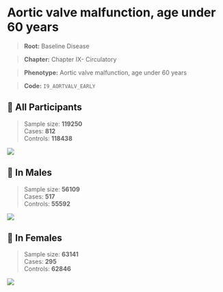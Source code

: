 # Aortic valve malfunction, age under 60 years

> **Root:** Baseline Disease  

> **Chapter:** Chapter IX- Circulatory  

> **Phenotype:** Aortic valve malfunction, age under 60 years  

> **Code:** `I9_AORTVALV_EARLY`

## 🧪 All Participants  
> Sample size: **119250**  
> Cases: **812**  
> Controls: **118438**
<img src="/Disease/Figures/ALL/Incidence/I9_AORTVALV_EARLY.png"/>
<CsvTable src="/Disease_Data/ALL/Incidence/COX_I9_AORTVALV_EARLY.csv" label="🔍 View full results" />

## 👨 In Males  
> Sample size: **56109**  
> Cases: **517**  
> Controls: **55592**
<img src="/Disease/Figures/Male/Incidence/I9_AORTVALV_EARLY.png"/>
<CsvTable src="/Disease_Data/Male/Incidence/COX_I9_AORTVALV_EARLY.csv" label="🔍 View full results" />

## 👩 In Females  
> Sample size: **63141**  
> Cases: **295**  
> Controls: **62846**
<img src="/Disease/Figures/Female/Incidence/I9_AORTVALV_EARLY.png"/>
<CsvTable src="/Disease_Data/Female/Incidence/COX_I9_AORTVALV_EARLY.csv" label="🔍 View full results" />
